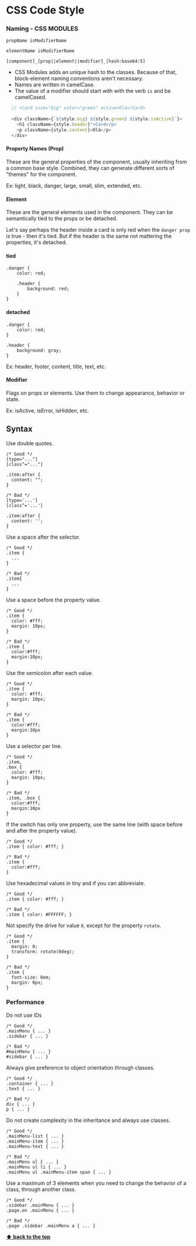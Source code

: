 # CSS Code Style

### Naming - CSS MODULES

`propName isModifierName`

`elementName isModifierName`

`[component]_[prop||element||modifier]_[hash:base64:5]`

- CSS Modules adds an unique hash to the classes. Because of that, block-element naming conventions aren't necessary.
- Names are written in camelCase.
- The value of a modifier should start with with the verb `is` and be camelCased.

```js
  // <Card size="big" color="green" active>Olá</Card>
  
  <div className={`${style.big} ${style.green} ${style.isActive}`}>
    <h1 className={style.header}">Card</p>
    <p className={style.content}>Olá</p>
  </div>
```


#### Property Names (Prop)

These are the general properties of the component, usually inheriting from a common base style. Combined, they can generate different sorts of "themes" for the component.

Ex: light, black, danger, large, small, slim, extended, etc.

#### Element

These are the general elements used in the component. They can be semantically tied to the props or be detached.

Let's say perhaps the header inside a card is only red when the `danger prop` is true - then it's tied. But if the header is the same not mattering the properties, it's detached.

#### tied
```
.danger {
    color: red;
    
    .header {
        background: red;
    }
}
```

#### detached
```
.danger {
    color: red;
}

.header {
    background: gray;
}
```

Ex: header, footer, content, title, text, etc.

#### Modifier

Flags on props or elements. Use them to change appearance, behavior or state.

Ex: isActive, isError, isHidden, etc.


## Syntax

Use double quotes.

```
/* Good */
[type="..."]
[class^="..."]

.item:after {
  content: "";
}

/* Bad */
[type='...']
[class^='...']

.item:after {
  content: '';
}
```

Use a space after the selector.

```
/* Good */
.item {
  ...
}

/* Bad */
.item{
  ...
}
```

Use a space before the property value.

```
/* Good */
.item {
  color: #fff;
  margin: 10px;
}

/* Bad */
.item {
  color:#fff;
  margin:10px;
}
```

Use the semicolon after each value.

```
/* Good */
.item {
  color: #fff;
  margin: 10px;
}

/* Bad */
.item {
  color:#fff;
  margin:10px
}
```

Use a selector per line.

```
/* Good */
.item,
.box {
  color: #fff;
  margin: 10px;
}

/* Bad */
.item, .box {
  color:#fff;
  margin:10px
}
```

If the switch has only one property, use the same line (with space before and after the property value).

```
/* Good */
.item { color: #fff; }

/* Bad */
.item {
  color:#fff;
}
```

Use hexadecimal values ​​in tiny and if you can abbreviate.

```
/* Good */
.item { color: #fff; }

/* Bad */
.item { color: #FFFFFF; }
```

Not specify the drive for value `0`, except for the property `rotate`.

```
/* Good */
.item {
  margin: 0;
  transform: rotate(0deg);
}

/* Bad */
.item {
  font-size: 0em;
  margin: 0px;
}
```

### Performance

Do not use IDs

```
/* Good */
.mainMenu { ... }
.sidebar { ... }

/* Bad */
#mainMenu { ... }
#sidebar { ... }
```

Always give preference to object orientation through classes.

```
/* Good */
.container { ... }
.text { ... }

/* Bad */
div { ... }
p { ... }
```

Do not create complexity in the inheritance and always use classes.

```
/* Good */
.mainMenu-list { ... }
.mainMenu-item { ... }
.mainMenu-text { ... }

/* Bad */
.mainMenu ul { ... }
.mainMenu ul li { ... }
.mainMenu ul .mainMenu-item span { ... }
```

Use a maximum of 3 elements when you need to change the behavior of a class, through another class.

```
/* Good */
.sidebar .mainMenu { ... }
.page.on .mainMenu { ... }

/* Bad */
.page .sidebar .mainMenu a { ... }
```

**[⬆ back to the top](#summary)**
